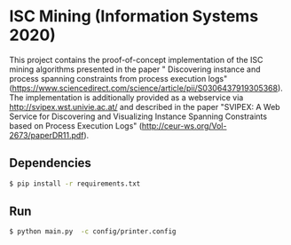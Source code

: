 # ISC Mining (Information Systems 2020)

This project contains the proof-of-concept implementation of the ISC mining algorithms presented in the paper "
Discovering instance and process spanning constraints from process execution
logs" (https://www.sciencedirect.com/science/article/pii/S0306437919305368). The implementation is additionally provided
as a webservice via http://svipex.wst.univie.ac.at/ and described in the paper "SVIPEX: A Web Service for Discovering
and Visualizing Instance Spanning Constraints based on Process Execution
Logs" (http://ceur-ws.org/Vol-2673/paperDR11.pdf).

## Dependencies

```sh
$ pip install -r requirements.txt
```

## Run

```sh
$ python main.py  -c config/printer.config
```
